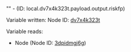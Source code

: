 "" - (ID: local.dv7x4k323t.payload.output.riskfp)

Variable written:
Node ID: [dv7x4k323t](../nodes/dv7x4k323t.md)

Variable reads:
* Node (Node ID: [3dpidmgj6g](../nodes/3dpidmgj6g.md))
